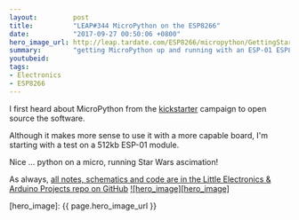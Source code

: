```yaml
---
layout:         post
title:          "LEAP#344 MicroPython on the ESP8266"
date:           "2017-09-27 00:50:06 +0800"
hero_image_url: http://leap.tardate.com/ESP8266/micropython/GettingStarted/assets/GettingStarted_build.jpg
summary:        "getting MicroPython up and running with an ESP-01 ESP8266"
youtubeid:
tags:
- Electronics
- ESP8266
---
```


I first heard about MicroPython from the [kickstarter](http://www.kickstarter.com/projects/214379695/micro-python-python-for-microcontrollers)
campaign to open source the software.

Although it makes more sense to use it with a more capable board, I'm starting with a test on a 512kb ESP-01 module.

Nice ... python on a micro, running Star Wars ascimation!

As always, [all notes, schematics and code are in the Little Electronics & Arduino Projects repo on GitHub][project]
[![hero_image][hero_image]][project]

[leap]: http://leap.tardate.com
[project]: https://github.com/tardate/LittleArduinoProjects/tree/master/ESP8266/micropython/GettingStarted
[hero_image]: {{ page.hero_image_url }}

